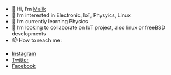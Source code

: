 - 👋 Hi, I’m [Malik](github.com/mmalikhidayatulloh)
- 👀 I’m interested in Electronic, IoT, Physyics, Linux
- 🌱 I’m currently learning Physics
- 💞️ I’m looking to collaborate on IoT project, also linux or freeBSD developments
- 📫 How to reach me : 

* [Instagram](https://instagram.com/malik_mamal)
* [Twitter](https://twitter.com/mmalik_hidayat) 
* [Facebook](https://facebook.com/malix.4)

<!---
mohammadmalik/mohammadmalik is a ✨ special ✨ repository because its `README.md` (this file) appears on your GitHub profile.
You can click the Preview link to take a look at your changes.
--->
